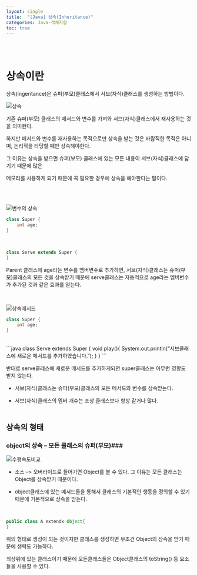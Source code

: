 ```yaml
---
layout: single
title:  "[Java] 상속(Inheritance)"
categories: Java-객체지향
toc: true
---
```

<br/><br/>

# 상속이란 #

상속(ingeritance)은 슈퍼(부모)클래스에서 서브(자식)클래스를 생성하는 방법이다.


![상속](https:/images/2023-03-29-상속/상속%20다이어그램.JPG)


기존 슈퍼(부모) 클래스의 매서드와 변수를 가져와 서브(자식)클래스에서 재사용하는 것을 의미한다.

하지만 메서드와 변수를 재사용하는 목적으로만 상속을 받는 것은 바람직한 목적은 아니며, 논리적을 타당할 때만 상속해야한다.

그 이유는 상속을 받으면 슈퍼(부모) 클래스에 있는 모든 내용이 서브(자식)클래스에 담기기 때문에 많은

메모리를 사용하게 되기 때문에 꼭 필요한 경우에 상속을 해야한다는 말이다.

<br/><br/>


![변수의 상속](https:/images/2023-03-29-상속/상속변수%20다이어그램.JPG)

```java
class Super {
	int age;
}
```
<br/>

```java
class Serve extends Super {
}
```

Parent 클래스에 age라는 변수를 멤버변수로 추가하면, 서브(자식)클래스는 슈퍼(부모)클래스의 모든 것을 상속받기 때문에 serve클래스는 자동적으로 age라는 멤버변수가 추가된 것과 같은 효과를 얻는다. 

<br/>

![상속메서드](https:/images/2023-03-29-상속/상속메서드%20다이어그램.JPG)
<br/>

```java
class Super {
	int age;
}
```
<br/>
```java
class Serve extends Super {
	void play(){
		System.out.println(“서브클래스에 새로운 메서드를 추가하였습니다.”);
    }
}
```

반대로 serve클레스에 새로운 메서드를 추가하게되면 super클래스는 아무런 영향도 받지 않는다.

- 서브(자식)클래스는 슈퍼(부모)클래스의 모든 메서드와 변수를 상속받는다.

- 서브(자식)클래스의 멤버 개수는 조상 클래스보다 항상 같거나 많다.
<br/><br/>


## 상속의 형태 ##

### object의 상속 – 모든 클래스의 슈퍼(부모)###

![수행속도비교](https:/images/2023-03-29-상속/오버라이드%20창.png)

- 소스 –> 오버라이드로 들어가면 Object를 볼 수 있다. 그 이유는 모든 클래스는 Object를 상속받기 때문이다.

- object클래스에 있는 메서드들을 통해서 클래스의 기본적인 행동을 정의할 수 있기 때문에 기본적으로 상속을 받는다.
<br/>

```java
public class A extendx Object{
}
```

위의 형태로 생성이 되는 것이지만 클래스를 생성하면 무조건 Object의 상속을 받기 때문에 생략도 가능하다.

최상위에 있는 클래스이기 때문에 모든클래스들은 Object클래스의 toString() 등 요소들을 사용할 수 있다.
